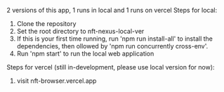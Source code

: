 2 versions of this app, 1 runs in local and 1 runs on vercel
Steps for local:
1. Clone the repository
2. Set the root directory to nft-nexus-local-ver
3. If this is your first time running, run 'npm run install-all' to install the dependencies, then ollowed by 'npm run concurrently cross-env'.
4. Run 'npm start' to run the local web application

Steps for vercel (still in-development, please use local version for now):
1. visit nft-browser.vercel.app
